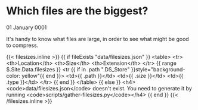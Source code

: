 # Which files are the biggest?
01 January 0001

It&#39;s handy to know what files are large, in order to see what might be good to compress.

{{&lt; filesizes.inline &gt;}}
{{ if fileExists &#34;data/filesizes.json&#34; }}
&lt;table&gt;
  &lt;tr&gt;
    &lt;th&gt;Location&lt;/th&gt;
    &lt;th&gt;Size&lt;/th&gt;
    &lt;th&gt;Extension&lt;/th&gt;
  &lt;/tr&gt;
  {{ range $.Site.Data.filesizes }}
  &lt;tr {{ if in .path &#34;.DS_Store&#34; }}style=&#34;background-color: yellow&#34;{{ end }}&gt;
    &lt;td&gt;{{ .path }}&lt;/td&gt;
    &lt;td&gt;{{ .size }}&lt;/td&gt;
    &lt;td&gt;{{ .type }}&lt;/td&gt;
  &lt;/tr&gt;
  {{ end }}
&lt;/table&gt;
{{ else }}
&lt;h4&gt;&lt;code&gt;data/filesizes.json&lt;/code&gt; doesn&#39;t exist. You need to generate it by running &lt;code&gt;scripts/gather-filesizes.py&lt;/code&gt;&lt;/h4&gt;
{{ end }}
{{&lt; /filesizes.inline &gt;}}
